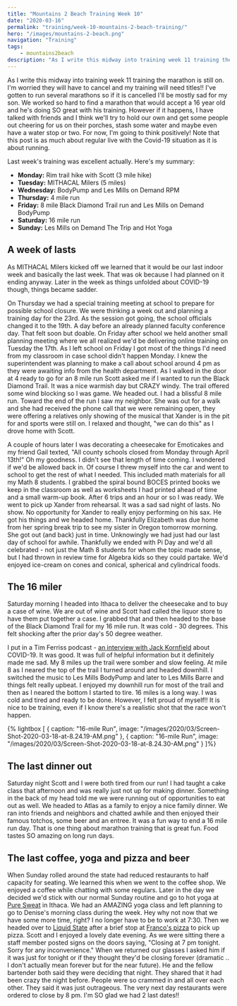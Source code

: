 ```yaml
---
title: "Mountains 2 Beach Training Week 10"
date: "2020-03-16"
permalink: "training/week-10-mountains-2-beach-training/"
hero: "/images/mountains-2-beach.png"
navigation: "Training"
tags:
    - mountains2beach
description: "As I write this midway into training week 11 training the marathon is still on. I'm worried they will have to cancel and my training will need titles!! I've gotten to run several marathons so if it is cancelled I'll be mostly sad for my son."
---
```


As I write this midway into training week 11 training the marathon is still on. I'm worried they will have to cancel and my training will need titles!! I've gotten to run several marathons so if it is cancelled I'll be mostly sad for my son. We worked so hard to find a marathon that would accept a 16 year old and he's doing SO great with his training. However if it happens, I have talked with friends and I think we'll try to hold our own and get some people out cheering for us on their porches, stash some water and maybe even have a water stop or two. For now, I'm going to think positively! Note that this post is as much about regular live with the Covid-19 situation as it is about running.

Last week's training was excellent actually. Here's my summary:

- **Monday:** Rim trail hike with Scott (3 mile hike)
- **Tuesday:** MITHACAL Milers (5 miles)
- **Wednesday:** BodyPump and Les Mills on Demand RPM
- **Thursday:** 4 mile run
- **Friday:** 8 mile Black Diamond Trail run and Les Mills on Demand BodyPump
- **Saturday:** 16 mile run
- **Sunday:** Les Mills on Demand The Trip and Hot Yoga

## A week of lasts

As MITHACAL Milers kicked off we learned that it would be our last indoor week and basically the last week. That was ok because I had planned on it ending anyway. Later in the week as things unfolded about COVID-19 though, things became sadder.

On Thursday we had a special training meeting at school to prepare for possible school closure. We were thinking a week out and planning a training day for the 23rd. As the session got going, the school officials changed it to the 19th. A day before an already planned faculty conference day. That felt soon but doable. On Friday after school we held another small planning meeting where we all realized we'd be delivering online training on Tuesday the 17th. As I left school on Friday I got most of the things I'd need from my classroom in case school didn't happen Monday. I knew the superintendent was planning to make a call about school around 4 pm as they were awaiting info from the health department. As I walked in the door at 4 ready to go for an 8 mile run Scott asked me if I wanted to run the Black Diamond Trail. It was a nice warmish day but CRAZY windy. The trail offered some wind blocking so I was game. We headed out. I had a blissful 8 mile run. Toward the end of the run I saw my neighbor. She was out for a walk and she had received the phone call that we were remaining open, they were offering a relatives only showing of the musical that Xander is in the pit for and sports were still on. I relaxed and thought, "we can do this" as I drove home with Scott.

A couple of hours later I was decorating a cheesecake for Emoticakes and my friend Gail texted, "All county schools closed from Monday through April 13th!" Oh my goodness. I didn't see that length of time coming. I wondered if we'd be allowed back in. Of course I threw myself into the car and went to school to get the rest of what I needed. This included math materials for all my Math 8 students. I grabbed the spiral bound BOCES printed books we keep in the classroom as well as worksheets I had printed ahead of time and a small warm-up book. After 6 trips and an hour or so I was ready. We went to pick up Xander from rehearsal. It was a sad sad night of lasts. No show. No opportunity for Xander to really enjoy performing on his sax. He got his things and we headed home. Thankfully Elizabeth was due home from her spring break trip to see my sister in Oregon tomorrow morning. She got out (and back) just in time. Unknowingly we had just had our last day of school for awhile. Thankfully we ended with Pi Day and we'd all celebrated - not just the Math 8 students for whom the topic made sense, but I had thrown in review time for Algebra kids so they could partake. We'd enjoyed ice-cream on cones and conical, spherical and cylindrical foods.

## The 16 miler

Saturday morning I headed into Ithaca to deliver the cheesecake and to buy a case of wine. We are out of wine and Scott had called the liquor store to have them put together a case. I grabbed that and then headed to the base of the Black Diamond Trail for my 16 mile run. It was cold - 30 degrees. This felt shocking after the prior day's 50 degree weather.

I put in a Tim Ferriss podcast - [an interview with Jack Kornfield](https://tim.blog/2020/03/12/jack-kornfield-covid19/) about COVID-19. It was good. It was full of helpful information but it definitely made me sad. My 8 miles up the trail were somber and slow feeling. At mile 8 as I neared the top of the trail I turned around and headed downhill. I switched the music to Les Mills BodyPump and later to Les Mills Barre and things felt really upbeat. I enjoyed my downhill run for most of the trail and then as I neared the bottom I started to tire. 16 miles is a long way. I was cold and tired and ready to be done. However, I felt proud of myself!! It is nice to be training, even if I know there's a realistic shot that the race won't happen.

{% lightbox [
    { caption: "16-mile Run", image: "/images/2020/03/Screen-Shot-2020-03-18-at-8.24.19-AM.png" },
    { caption: "16-mile Run", image: "/images/2020/03/Screen-Shot-2020-03-18-at-8.24.30-AM.png" }
]%}

## The last dinner out

Saturday night Scott and I were both tired from our run! I had taught a cake class that afternoon and was really just not up for making dinner. Something in the back of my head told me we were running out of opportunities to eat out as well. We headed to Atlas as a family to enjoy a nice family dinner. We ran into friends and neighbors and chatted awhile and then enjoyed their famous totchos, some beer and an entree. It was a fun way to end a 16 mile run day. That is one thing about marathon training that is great fun. Food tastes SO amazing on long run days.

## The last coffee, yoga and pizza and beer

When Sunday rolled around the state had reduced restaurants to half capacity for seating. We learned this when we went to the coffee shop. We enjoyed a coffee while chatting with some regulars. Later in the day we decided we'd stick with our normal Sunday routine and go to hot yoga at [Pure Sweat](https://puresweatyoga.com/) in Ithaca. We had an AMAZING yoga class and left planning to go to Denise's morning class during the week. Hey why not now that we have some more time, right? I no longer have to be to work at 7:30. Then we headed over to [Liquid State](https://www.liquidstatebeer.com/) after a brief stop at [Franco's pizza](https://www.facebook.com/francoandsalvosithacany/) to pick up pizza. Scott and I enjoyed a lovely date evening. As we were sitting there a staff member posted signs on the doors saying, "Closing at 7 pm tonight. Sorry for any inconvenience." When we returned our glasses I asked him if it was just for tonight or if they thought they'd be closing forever (dramatic .. I don't actually mean forever but for the near future). He and the fellow bartender both said they were deciding that night. They shared that it had been crazy the night before. People were so crammed in and all over each other. They said it was just outrageous. The very next day restaurants were ordered to close by 8 pm. I'm SO glad we had 2 last dates!!
